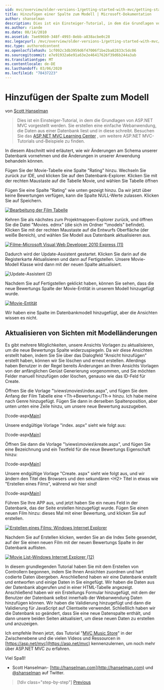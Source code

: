 ```yaml
---
uid: mvc/overview/older-versions-1/getting-started-with-mvc/getting-started-with-mvc-part8
title: Hinzufügen einer Spalte zum Modell | Microsoft-Dokumentation
author: shanselman
description: Dies ist ein Einsteiger-Tutorial, in dem die Grundlagen von ASP.NET MVC vorgestellt werden. Erstellen Sie eine einfache Webanwendung, die Daten aus einer Datenbank liest und in diese schreibt.
ms.author: riande
ms.date: 08/14/2010
ms.assetid: 7ae696b9-348f-4993-8ebb-a838acbe0c28
msc.legacyurl: /mvc/overview/older-versions-1/getting-started-with-mvc/getting-started-with-mvc-part8
msc.type: authoredcontent
ms.openlocfilehash: 1cf092c3db3959d6f47006f1be2ba82833c5dc06
ms.sourcegitcommit: e7e91932a6e91a63e2e46417626f39d6b244a3ab
ms.translationtype: MT
ms.contentlocale: de-DE
ms.lasthandoff: 03/06/2020
ms.locfileid: "78437223"
---
```

# <a name="adding-a-column-to-the-model"></a>Hinzufügen der Spalte zum Modell

von [Scott Hanselman](https://github.com/shanselman)

> Dies ist ein Einsteiger-Tutorial, in dem die Grundlagen von ASP.NET MVC vorgestellt werden. Sie erstellen eine einfache Webanwendung, die Daten aus einer Datenbank liest und in diese schreibt. Besuchen Sie das [ASP.NET MVC Learning Center](../../../index.md) , um weitere ASP.NET MVC-Tutorials und-Beispiele zu finden.

In diesem Abschnitt wird erläutert, wie wir Änderungen am Schema unserer Datenbank vornehmen und die Änderungen in unserer Anwendung behandeln können.

Fügen Sie der Movie-Tabelle eine Spalte "Rating" hinzu. Wechseln Sie zurück zur IDE, und klicken Sie auf den Datenbank-Explorer. Klicken Sie mit der rechten Maustaste auf die Tabelle Movie, und wählen Sie Tabelle öffnen

Fügen Sie eine Spalte "Rating" wie unten gezeigt hinzu. Da wir jetzt über keine Bewertungen verfügen, kann die Spalte NULL-Werte zulassen. Klicken Sie auf Speichern.

[![Bearbeitung der Film Tabelle](getting-started-with-mvc-part8/_static/image2.png)](getting-started-with-mvc-part8/_static/image1.png)

Kehren Sie als nächstes zum Projektmappen-Explorer zurück, und öffnen Sie die Datei "Movies. edmx" (die sich im Ordner "\models" befindet). Klicken Sie mit der rechten Maustaste auf die Entwurfs Oberfläche (der weiße Bereich), und wählen Sie Modell aus Datenbank aktualisieren aus.

[![Filme-Microsoft Visual Web Developer 2010 Express (11)](getting-started-with-mvc-part8/_static/image4.png)](getting-started-with-mvc-part8/_static/image3.png)

Dadurch wird der Update-Assistent gestartet. Klicken Sie darin auf die Registerkarte Aktualisieren und dann auf Fertigstellen. Unsere Movie-Modell Klasse wird dann mit der neuen Spalte aktualisiert.

![Update-Assistent (2)](getting-started-with-mvc-part8/_static/image5.png)

Nachdem Sie auf Fertigstellen geklickt haben, können Sie sehen, dass die neue Bewertungs Spalte der Movie-Entität in unserem Modell hinzugefügt wurde.

[![Movie-Entität](getting-started-with-mvc-part8/_static/image7.png)](getting-started-with-mvc-part8/_static/image6.png)

Wir haben eine Spalte im Datenbankmodell hinzugefügt, aber die Ansichten wissen es nicht.

## <a name="update-views-with-model-changes"></a>Aktualisieren von Sichten mit Modelländerungen

Es gibt mehrere Möglichkeiten, unsere Ansichts Vorlagen zu aktualisieren, um die neue Bewertungs Spalte widerzuspiegeln. Da wir diese Ansichten erstellt haben, indem Sie Sie über das Dialogfeld "Ansicht hinzufügen" erstellt haben, können wir Sie löschen und erneut erstellen. Allerdings haben Benutzer in der Regel bereits Änderungen an Ihren Ansichts Vorlagen von der anfänglichen Gerüst Generierung vorgenommen, und Sie möchten Felder manuell hinzufügen oder löschen, genauso wie das ID-Feld für Create.

Öffnen Sie die Vorlage "\views\movies\index.aspx", und fügen Sie dem Anfang der Film Tabelle eine &lt;Th-&gt;Bewertung&lt;/Th-&gt; hinzu. Ich habe meine nach Genre hinzugefügt. Fügen Sie dann in derselben Spaltenposition, aber unten unten eine Zeile hinzu, um unsere neue Bewertung auszugeben.

[!code-aspx[Main](getting-started-with-mvc-part8/samples/sample1.aspx)]

Unsere endgültige Vorlage "index. aspx" sieht wie folgt aus:

[!code-aspx[Main](getting-started-with-mvc-part8/samples/sample2.aspx)]

Öffnen Sie dann die Vorlage "\views\movies\kreate.aspx", und fügen Sie eine Bezeichnung und ein Textfeld für die neue Bewertungs Eigenschaft hinzu:

[!code-aspx[Main](getting-started-with-mvc-part8/samples/sample3.aspx)]

Unsere endgültige Vorlage "Create. aspx" sieht wie folgt aus, und wir ändern den Titel des Browsers und den sekundären &lt;H2&gt; Titel in etwas wie "Erstellen eines Films", während wir hier sind!

[!code-aspx[Main](getting-started-with-mvc-part8/samples/sample4.aspx)]

Führen Sie Ihre APP aus, und jetzt haben Sie ein neues Feld in der Datenbank, das der Seite erstellen hinzugefügt wurde. Fügen Sie einen neuen Film hinzu: dieses Mal mit einer Bewertung, und klicken Sie auf erstellen.

[![Erstellen eines Films: Windows Internet Explorer](getting-started-with-mvc-part8/_static/image9.png)](getting-started-with-mvc-part8/_static/image8.png)

Nachdem Sie auf Erstellen klicken, werden Sie an die Index Seite gesendet, auf der Sie einen neuen Film mit der neuen Bewertungs Spalte in der Datenbank auflisten.

[![Movie List-Windows Internet Explorer (12)](getting-started-with-mvc-part8/_static/image11.png)](getting-started-with-mvc-part8/_static/image10.png)

In diesem grundlegenden Tutorial haben Sie mit dem Erstellen von Controllern begonnen, indem Sie Ihnen Ansichten zuordnen und hart codierte Daten übergeben. Anschließend haben wir eine Datenbank erstellt und entworfen und einige Daten in Sie eingefügt. Wir haben die Daten aus der Datenbank abgerufen und in einer HTML-Tabelle angezeigt. Anschließend haben wir ein Erstellungs Formular hinzugefügt, mit dem der Benutzer der Datenbank selbst innerhalb der Webanwendung Daten hinzufügen können. Wir haben die Validierung hinzugefügt und dann die Validierung für JavaScript auf Clientseite verwendet. Schließlich haben wir die Datenbank so geändert, dass Sie eine neue Datenspalte enthält, und dann unsere beiden Seiten aktualisiert, um diese neuen Daten zu erstellen und anzuzeigen.

Ich empfehle Ihnen jetzt, das Tutorial "[MVC Music Store](../../older-versions/mvc-music-store/mvc-music-store-part-1.md)" in der Zwischenebene und die vielen Videos und Ressourcen in [https://asp.net/mvc](https://asp.net/mvc) kennenzulernen, um noch mehr über ASP.NET MVC zu erfahren.

Viel Spaß!

- Scott Hanselman- [http://hanselman.com](http://hanselman.com) und [@shanselman](http://twitter.com/shanselman) auf Twitter.

> [!div class="step-by-step"]
> [Previous](getting-started-with-mvc-part7.md)
